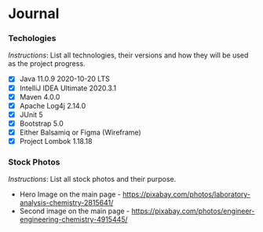 # Journal

### Techologies
*Instructions*: List all technologies, their versions and how they will be used as the project progress.

- [x] Java 11.0.9 2020-10-20 LTS
- [x] IntelliJ IDEA Ultimate 2020.3.1
- [x] Maven 4.0.0
- [x] Apache Log4j 2.14.0
- [x] JUnit 5
- [x] Bootstrap 5.0
- [x] Either Balsamiq or Figma (Wireframe)
- [x] Project Lombok 1.18.18

### Stock Photos
*Instructions*: List all stock photos and their purpose.

- Hero Image on the main page - https://pixabay.com/photos/laboratory-analysis-chemistry-2815641/
- Second image on the main page - https://pixabay.com/photos/engineer-engineering-chemistry-4915445/